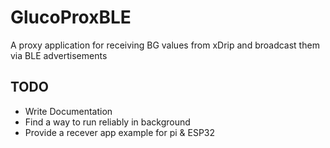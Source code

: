 # GlucoProxBLE
A proxy application for receiving BG values from xDrip and broadcast them via BLE advertisements

## TODO
* Write Documentation
* Find a way to run reliably in background
* Provide a recever app example for pi & ESP32